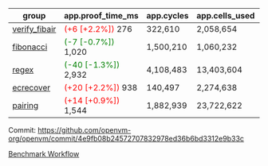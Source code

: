 | group | app.proof_time_ms | app.cycles | app.cells_used | leaf.proof_time_ms | leaf.cycles | leaf.cells_used |
| -- | -- | -- | -- | -- | -- | -- |
| [verify_fibair](https://github.com/openvm-org/openvm/blob/benchmark-results/benchmarks-pr/2098/verify_fibair-4e9fb08b24572707832978ed36b6bd3312e9b33c.md) |<span style='color: red'>(+6 [+2.2%])</span> 276 |  322,610 |  2,058,654 |- | - | - |
| [fibonacci](https://github.com/openvm-org/openvm/blob/benchmark-results/benchmarks-pr/2098/fibonacci-4e9fb08b24572707832978ed36b6bd3312e9b33c.md) |<span style='color: green'>(-7 [-0.7%])</span> 1,020 |  1,500,210 |  1,060,232 |- | - | - |
| [regex](https://github.com/openvm-org/openvm/blob/benchmark-results/benchmarks-pr/2098/regex-4e9fb08b24572707832978ed36b6bd3312e9b33c.md) |<span style='color: green'>(-40 [-1.3%])</span> 2,932 |  4,108,483 |  13,403,604 |- | - | - |
| [ecrecover](https://github.com/openvm-org/openvm/blob/benchmark-results/benchmarks-pr/2098/ecrecover-4e9fb08b24572707832978ed36b6bd3312e9b33c.md) |<span style='color: red'>(+20 [+2.2%])</span> 938 |  140,497 |  2,274,638 |- | - | - |
| [pairing](https://github.com/openvm-org/openvm/blob/benchmark-results/benchmarks-pr/2098/pairing-4e9fb08b24572707832978ed36b6bd3312e9b33c.md) |<span style='color: red'>(+14 [+0.9%])</span> 1,544 |  1,882,939 |  23,722,622 |- | - | - |


Commit: https://github.com/openvm-org/openvm/commit/4e9fb08b24572707832978ed36b6bd3312e9b33c

[Benchmark Workflow](https://github.com/openvm-org/openvm/actions/runs/17333798774)
